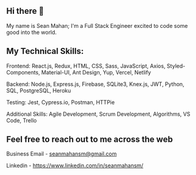 Hi there 👋
-----------

My name is Sean Mahan; I'm a Full Stack Engineer excited to code some good into the world.

My Technical Skills:
--------------------
Frontend: React.js, Redux, HTML, CSS, Sass, JavaScript, Axios, Styled-Components, Material-UI, Ant Design, Yup, Vercel, Netlify

Backend: Node.js, Express.js, Firebase, SQLite3, Knex.js, JWT, Python, SQL, PostgreSQL, Heroku

Testing: Jest, Cypress.io, Postman, HTTPie 

Additional Skills: Agile Development, Scrum Development, Algorithms, VS Code, Trello


Feel free to reach out to me across the web
-------------------------------------------

Business Email - seanmahansm@gmail.com

Linkedin - https://www.linkedin.com/in/seanmahansm/
